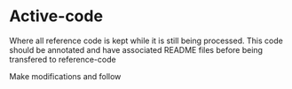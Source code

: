 # Active-code
Where all reference code is kept while it is still being processed. This code should be annotated and have associated README files before being transfered to reference-code

Make modifications and follow
